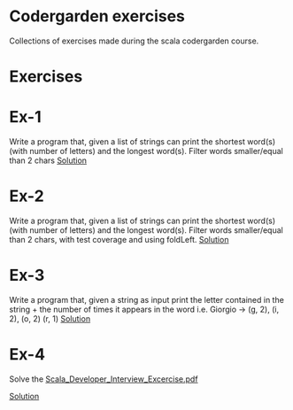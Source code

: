 # Codergarden exercises
Collections of exercises made during the scala codergarden course.

# Exercises

# Ex-1
Write a program that, given a list of strings can print the shortest word(s) (with number of letters) and the longest word(s). Filter words smaller/equal than 2 chars
[Solution](src/main/scala/it/stanislas/courses/codergarden/ex1)

# Ex-2
Write a program that, given a list of strings can print the shortest word(s) (with number of letters) and the longest word(s). Filter words smaller/equal than 2 chars, with test coverage and using foldLeft.
[Solution](src/main/scala/it/stanislas/courses/codergarden/ex2)

# Ex-3
Write a program that, given a string as input
print the letter contained in the string + the number of times it appears in the word
i.e. Giorgio ->
(g, 2), (i, 2), (o, 2) (r, 1)
[Solution](src/main/scala/it/stanislas/courses/codergarden/ex3)

# Ex-4
Solve the [Scala_Developer_Interview_Excercise.pdf](Scala_Developer_Interview_Excercise.pdf)

[Solution](src/main/scala/it/stanislas/courses/codergarden/ex4)